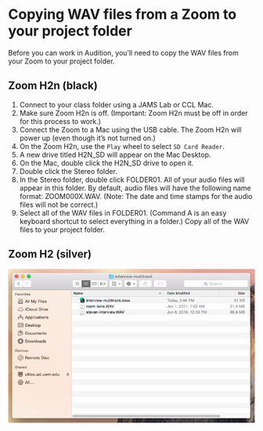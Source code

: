 # Copying WAV files from a Zoom to your project folder

Before you can work in Audition, you’ll need to copy the WAV files from your Zoom to your project folder.

## Zoom H2n \(black\)

1. Connect to your class folder using a JAMS Lab or CCL Mac.
2. Make sure Zoom H2n is off. \(Important: Zoom H2n must be off in order for this process to work.\)
3. Connect the Zoom to a Mac using the USB cable. The Zoom H2n will power up \(even though it’s not turned on.\)
4. On the Zoom H2n, use the `Play` wheel to select `SD Card Reader`.
5. A new drive titled H2N\_SD will appear on the Mac Desktop.
6. On the Mac, double click the H2N\_SD drive to open it.
7. Double click the Stereo folder.
8. In the Stereo folder, double click FOLDER01. All of your audio files will appear in this folder. By default, audio files will have the following name format: ZOOM000X.WAV. \(Note: The date and time stamps for the audio files will not be correct.\)
9. Select all of the WAV files in FOLDER01. \(Command A is an easy keyboard shortcut to select everything in a folder.\) Copy all of the WAV files to your project folder.

## Zoom H2 \(silver\)

![](/assets/copying-wav-files-to-project-folder.png)

